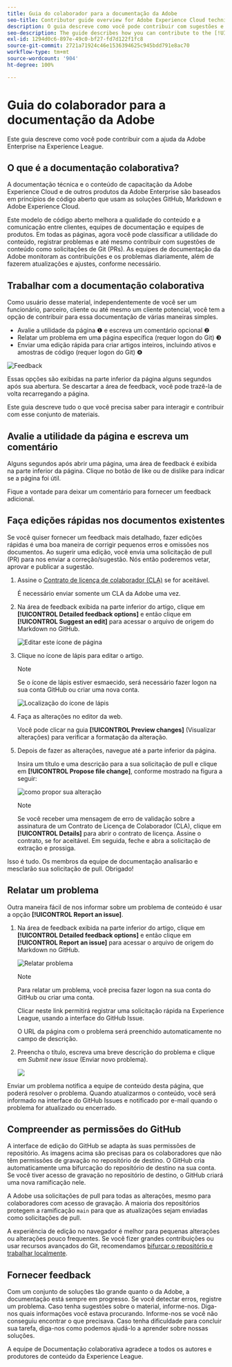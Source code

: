```yaml
---
title: Guia do colaborador para a documentação da Adobe
seo-title: Contributor guide overview for Adobe Experience Cloud technical documentation
description: O guia descreve como você pode contribuir com sugestões e adições para o site da documentação da Adobe.
seo-description: The guide describes how you can contribute to the [!UICONTROL Adobe Experience Cloud] technical documentation.
exl-id: 1294d0c6-897e-49c0-bf27-fd7d122f1fc8
source-git-commit: 2721a71924c46e1536394625c945bdd791e8ac70
workflow-type: tm+mt
source-wordcount: '904'
ht-degree: 100%

---
```


# Guia do colaborador para a documentação da Adobe

Este guia descreve como você pode contribuir com a ajuda da Adobe Enterprise na Experience League.

## O que é a documentação colaborativa?

A documentação técnica e o conteúdo de capacitação da Adobe Experience Cloud e de outros produtos da Adobe Enterprise são baseados em princípios de código aberto que usam as soluções GitHub, Markdown e Adobe Experience Cloud.

Este modelo de código aberto melhora a qualidade do conteúdo e a comunicação entre clientes, equipes de documentação e equipes de produtos. Em todas as páginas, agora você pode classificar a utilidade do conteúdo, registrar problemas e até mesmo contribuir com sugestões de conteúdo como solicitações de Git (PRs). As equipes de documentação da Adobe monitoram as contribuições e os problemas diariamente, além de fazerem atualizações e ajustes, conforme necessário.

## Trabalhar com a documentação colaborativa

Como usuário desse material, independentemente de você ser um funcionário, parceiro, cliente ou até mesmo um cliente potencial, você tem a opção de contribuir para essa documentação de várias maneiras simples.

* Avalie a utilidade da página ❶ e escreva um comentário opcional ❷
* Relatar um problema em uma página específica (requer logon do Git) ❸
* Enviar uma edição rápida para criar artigos inteiros, incluindo ativos e amostras de código (requer logon do Git) ❹

![Feedback](assets/feedback-options.png)

Essas opções são exibidas na parte inferior da página alguns segundos após sua abertura. Se descartar a área de feedback, você pode trazê-la de volta recarregando a página.

Este guia descreve tudo o que você precisa saber para interagir e contribuir com esse conjunto de materiais.

<!--
>[!IMPORTANT]
>All repositories that publish to docs.adobe.com have adopted the [Adobe Open Source Code of Conduct](../code-of-conduct.md) or the [.NET Foundation Code of Conduct](https://dotnetfoundation.org/code-of-conduct). For more information, see the [Contributing](../contributing.md) article.
>
> Minor corrections or clarifications to documentation and code examples in public repositories are covered by the [Adobe Documentation Terms of Use](https://www.adobe.com/legal/terms.html). New or significant changes generate a comment in the pull request, asking you to submit an online Contribution License Agreement (CLA) if you are not an employee of Adobe. We need you to complete the online form before we can review or accept your pull request.
-->

## Avalie a utilidade da página e escreva um comentário

Alguns segundos após abrir uma página, uma área de feedback é exibida na parte inferior da página. Clique no botão de like ou de dislike para indicar se a página foi útil.

Fique a vontade para deixar um comentário para fornecer um feedback adicional.

## Faça edições rápidas nos documentos existentes

Se você quiser fornecer um feedback mais detalhado, fazer edições rápidas é uma boa maneira de corrigir pequenos erros e omissões nos documentos. Ao sugerir uma edição, você envia uma solicitação de pull (PR) para nos enviar a correção/sugestão. Nós então poderemos vetar, aprovar e publicar a sugestão.

1. Assine o [Contrato de licença de colaborador (CLA)](http://opensource.adobe.com/cla.html) se for aceitável.

   É necessário enviar somente um CLA da Adobe uma vez.

1. Na área de feedback exibida na parte inferior do artigo, clique em **[!UICONTROL Detailed feedback options]** e então clique em **[!UICONTROL Suggest an edit]** para acessar o arquivo de origem do Markdown no GitHub.

   ![Editar este ícone de página](/help/assets/feedback-suggest-edit.png)

1. Clique no ícone de lápis para editar o artigo.

   >[!NOTE]
   >
   >Se o ícone de lápis estiver esmaecido, será necessário fazer logon na sua conta GitHub ou criar uma nova conta.

   ![Localização do ícone de lápis](assets/git_edit.png)

1. Faça as alterações no editor da web.

   Você pode clicar na guia **[!UICONTROL Preview changes]** (Visualizar alterações) para verificar a formatação da alteração.

1. Depois de fazer as alterações, navegue até a parte inferior da página.

   Insira um título e uma descrição para a sua solicitação de pull e clique em **[!UICONTROL Propose file change]**, conforme mostrado na figura a seguir:

   ![como propor sua alteração](assets/submit-pull-request.png)

   >[!NOTE]
   >
   >Se você receber uma mensagem de erro de validação sobre a assinatura de um Contrato de Licença de Colaborador (CLA), clique em **[!UICONTROL Details]** para abrir o contrato de licença. Assine o contrato, se for aceitável. Em seguida, feche e abra a solicitação de extração e prossiga.

Isso é tudo. Os membros da equipe de documentação analisarão e mesclarão sua solicitação de pull. Obrigado!

## Relatar um problema

Outra maneira fácil de nos informar sobre um problema de conteúdo é usar a opção **[!UICONTROL Report an issue]**.

1. Na área de feedback exibida na parte inferior do artigo, clique em **[!UICONTROL Detailed feedback options]** e então clique em **[!UICONTROL Report an issue]** para acessar o arquivo de origem do Markdown no GitHub.

   ![Relatar problema](assets/feedback-report-issue.png)

   >[!NOTE]
   >
   >Para relatar um problema, você precisa fazer logon na sua conta do GitHub ou criar uma conta.

   Clicar neste link permitirá registrar uma solicitação rápida na Experience League, usando a interface do GitHub Issue.

   O URL da página com o problema será preenchido automaticamente no campo de descrição.

1. Preencha o título, escreva uma breve descrição do problema e clique em *Submit new issue* (Enviar novo problema).

   ![](assets/git_issue_example.png)

Enviar um problema notifica a equipe de conteúdo desta página, que poderá resolver o problema. Quando atualizarmos o conteúdo, você será informado na interface do GitHub Issues e notificado por e-mail quando o problema for atualizado ou encerrado.

## Compreender as permissões do GitHub

A interface de edição do GitHub se adapta às suas permissões de repositório. As imagens acima são precisas para os colaboradores que não têm permissões de gravação no repositório de destino. O GitHub cria automaticamente uma bifurcação do repositório de destino na sua conta. Se você tiver acesso de gravação no repositório de destino, o GitHub criará uma nova ramificação nele.

A Adobe usa solicitações de pull para todas as alterações, mesmo para colaboradores com acesso de gravação. A maioria dos repositórios protegem a ramificação `main` para que as atualizações sejam enviadas como solicitações de pull.

A experiência de edição no navegador é melhor para pequenas alterações ou alterações pouco frequentes. Se você fizer grandes contribuições ou usar recursos avançados do Git, recomendamos [bifurcar o repositório e trabalhar localmente](setup/full-workflow.md).

## Fornecer feedback

Com um conjunto de soluções tão grande quanto o da Adobe, a documentação está sempre em progresso. Se você detectar erros, registre um problema. Caso tenha sugestões sobre o material, informe-nos. Diga-nos quais informações você estava procurando. Informe-nos se você não conseguiu encontrar o que precisava. Caso tenha dificuldade para concluir sua tarefa, diga-nos como podemos ajudá-lo a aprender sobre nossas soluções.

A equipe de Documentação colaborativa agradece a todos os autores e produtores de conteúdo da Experience League.
